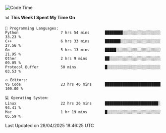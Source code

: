 
<!--START_SECTION:waka-->
![Code Time](http://img.shields.io/badge/Code%20Time-3%2C350%20hrs%2050%20mins-blue)

📊 **This Week I Spent My Time On** 

```text
💬 Programming Languages: 
Python                   7 hrs 54 mins       ████████░░░░░░░░░░░░░░░░░   33.23 % 
C++                      6 hrs 33 mins       ███████░░░░░░░░░░░░░░░░░░   27.56 % 
Go                       5 hrs 13 mins       █████░░░░░░░░░░░░░░░░░░░░   21.95 % 
Other                    2 hrs 9 mins        ██░░░░░░░░░░░░░░░░░░░░░░░   09.05 % 
Protocol Buffer          50 mins             █░░░░░░░░░░░░░░░░░░░░░░░░   03.53 % 

🔥 Editors: 
VS Code                  23 hrs 46 mins      █████████████████████████   100.00 % 

💻 Operating System: 
Linux                    22 hrs 26 mins      ████████████████████████░   94.41 % 
Mac                      1 hr 19 mins        █░░░░░░░░░░░░░░░░░░░░░░░░   05.59 % 
```


 Last Updated on 28/04/2025 18:46:25 UTC
<!--END_SECTION:waka-->

